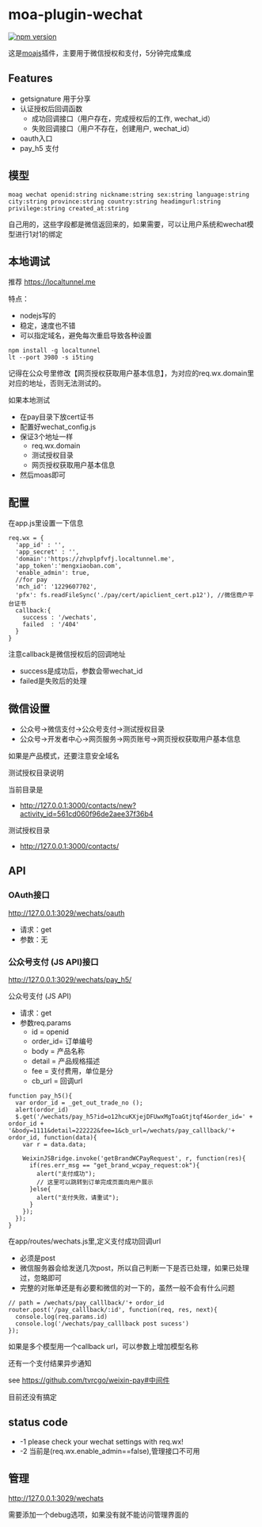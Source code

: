 # moa-plugin-wechat

[![npm version](https://badge.fury.io/js/moa-plugin-wechat.svg)](http://badge.fury.io/js/moa-plugin-wechat)

这是[moajs](https://github.com/moajs/moa)插件，主要用于微信授权和支付，5分钟完成集成

## Features

- getsignature 用于分享
- 认证授权后回调函数
  - 成功回调接口（用户存在，完成授权后的工作, wechat_id）
  - 失败回调接口（用户不存在，创建用户, wechat_id）
- oauth入口
- pay_h5 支付

## 模型

    moag wechat openid:string nickname:string sex:string language:string city:string province:string country:string headimgurl:string privilege:string created_at:string 

自己用的，这些字段都是微信返回来的，如果需要，可以让用户系统和wechat模型进行1对1的绑定

## 本地调试

推荐 https://localtunnel.me

特点：

- nodejs写的
- 稳定，速度也不错
- 可以指定域名，避免每次重启导致各种设置

```
npm install -g localtunnel
lt --port 3980 -s i5ting
```

记得在公众号里修改【网页授权获取用户基本信息】，为对应的req.wx.domain里对应的地址，否则无法测试的。

如果本地测试

- 在pay目录下放cert证书
- 配置好wechat_config.js
- 保证3个地址一样
  - req.wx.domain 
  - 测试授权目录
  - 网页授权获取用户基本信息
- 然后moas即可

## 配置

在app.js里设置一下信息

    req.wx = {
      'app_id' : '',
      'app_secret' : '',
      'domain':'https://zhvplpfvfj.localtunnel.me',
      'app_token':'mengxiaoban.com',
      'enable_admin': true,
      //for pay
      'mch_id': '1229607702',
      'pfx': fs.readFileSync('./pay/cert/apiclient_cert.p12'), //微信商户平台证书
      callback:{
        success : '/wechats',
        failed  : '/404'
      }
    }
    
注意callback是微信授权后的回调地址

- success是成功后，参数会带wechat_id
- failed是失败后的处理

## 微信设置

- 公众号->微信支付->公众号支付->测试授权目录
- 公众号->开发者中心->网页服务->网页账号->网页授权获取用户基本信息

如果是产品模式，还要注意安全域名

测试授权目录说明

当前目录是 

- http://127.0.0.1:3000/contacts/new?activity_id=561cd060f96de2aee37f36b4

测试授权目录

- http://127.0.0.1:3000/contacts/

## API

### OAuth接口

http://127.0.0.1:3029/wechats/oauth


- 请求：get
- 参数：无

### 公众号支付 (JS API)接口

http://127.0.0.1:3029/wechats/pay_h5/


公众号支付 (JS API)

- 请求：get
- 参数req.params
  - id      = openid
  - order_id= 订单编号
  - body    = 产品名称
  - detail  = 产品规格描述
  - fee     = 支付费用，单位是分
  - cb_url  = 回调url

```
function pay_h5(){
  var ordor_id = _get_out_trade_no ();
  alert(ordor_id)
  $.get('/wechats/pay_h5?id=o12hcuKXjejDFUwxMgToaGtjtqf4&order_id=' + ordor_id + '&body=1111&detail=222222&fee=1&cb_url=/wechats/pay_calllback/'+ ordor_id, function(data){
    var r = data.data;

    WeixinJSBridge.invoke('getBrandWCPayRequest', r, function(res){
      if(res.err_msg == "get_brand_wcpay_request:ok"){
        alert("支付成功");
        // 这里可以跳转到订单完成页面向用户展示
      }else{
        alert("支付失败，请重试");
      }
    });
  });
}
```


在app/routes/wechats.js里,定义支付成功回调url

- 必须是post
- 微信服务器会给发送几次post，所以自己判断一下是否已处理，如果已处理过，忽略即可
- 完整的对账单还是有必要和微信的对一下的，虽然一般不会有什么问题

```
// path = /wechats/pay_calllback/'+ ordor_id
router.post('/pay_calllback/:id', function(req, res, next){
  console.log(req.params.id)
  console.log('/wechats/pay_calllback post sucess')
});  
```

如果是多个模型用一个callback url，可以参数上增加模型名称

还有一个支付结果异步通知

see https://github.com/tvrcgo/weixin-pay#中间件

目前还没有搞定

## status code

- -1 please check your wechat settings with req.wx!
- -2 当前是(req.wx.enable_admin==false),管理接口不可用

## 管理

http://127.0.0.1:3029/wechats

需要添加一个debug选项，如果没有就不能访问管理界面的
